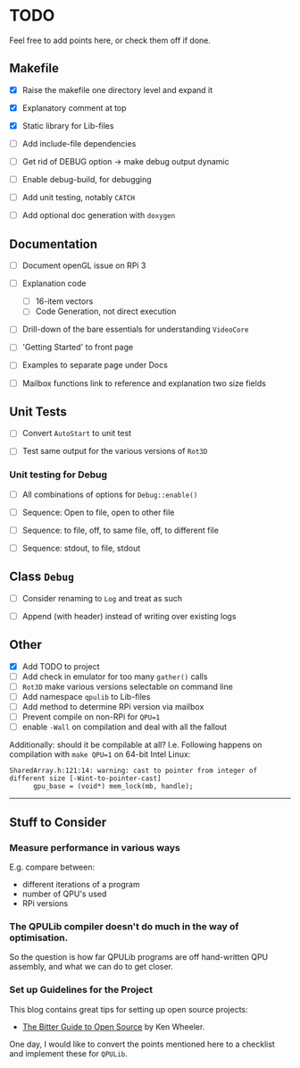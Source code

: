 
# TODO

Feel free to add points here, or check them off if done.


## Makefile

- [x] Raise the makefile one directory level and expand it
- [x] Explanatory comment at top
- [x] Static library for Lib-files
- [ ] Add include-file dependencies
- [ ] Get rid of DEBUG option -> make debug output dynamic
- [ ] Enable debug-build, for debugging
- [ ] Add unit testing, notably `CATCH`
- [ ] Add optional doc generation with `doxygen`


## Documentation

- [ ] Document openGL issue on RPi 3
- [ ] Explanation code
  - [ ] 16-item vectors
  - [ ] Code Generation, not direct execution
- [ ] Drill-down of the bare essentials for understanding `VideoCore`
- [ ] 'Getting Started' to front page
- [ ] Examples to separate page under Docs
- [ ] Mailbox functions link to reference and explanation two size fields


## Unit Tests

- [ ] Convert `AutoStart` to unit test
- [ ] Test same output for the various versions of `Rot3D`


### Unit testing for Debug

- [ ] All combinations of options for `Debug::enable()`
- [ ] Sequence: Open to file, open to other file
- [ ] Sequence: to file, off, to same file, off, to different file
- [ ] Sequence: stdout, to file, stdout


## Class `Debug`

- [ ] Consider renaming to `Log` and treat as such
- [ ] Append (with header) instead of writing over existing logs


## Other

- [x] Add TODO to project
- [ ] Add check in emulator for too many `gather()` calls
- [ ] `Rot3D` make various versions selectable on command line
- [ ] Add namespace `qpulib` to Lib-files
- [ ] Add method to determine RPi version via mailbox
- [ ] Prevent compile on non-RPi for `QPU=1`
- [ ] enable `-Wall` on compilation and deal with all the fallout

Additionally: should it be compilable at all?
I.e. Following happens on compilation with `make QPU=1` on 64-bit Intel Linux:

```
SharedArray.h:121:14: warning: cast to pointer from integer of different size [-Wint-to-pointer-cast]
      gpu_base = (void*) mem_lock(mb, handle);
```

-----

## Stuff to Consider

### Measure performance in various ways

E.g. compare between:

  - different iterations of a program
  - number of QPU's used
  - RPi versions
  
  
### The QPULib compiler doesn't do much in the way of optimisation.

So the question is how far QPULib programs are off hand-written QPU assembly, and what we can do to get closer.


### Set up Guidelines for the Project

This blog contains great tips for setting up open source projects: 

- [The Bitter Guide to Open Source](https://medium.com/@ken_wheeler/a-bitter-guide-to-open-source-a8e3b6a3c1c4) by Ken Wheeler.

One day, I would like to convert the points mentioned here to a checklist and implement these for `QPULib`.
